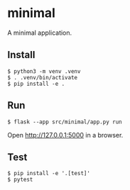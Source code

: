 # minimal

A minimal application.

## Install

```
$ python3 -m venv .venv
$ . .venv/bin/activate
$ pip install -e .
```

## Run

```
$ flask --app src/minimal/app.py run
```

Open http://127.0.0.1:5000 in a browser.


## Test

```
$ pip install -e '.[test]'
$ pytest
```
